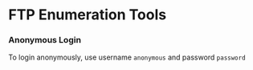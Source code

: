 # FTP Enumeration Tools

### Anonymous Login

To login anonymously, use username `anonymous` and password `password`

